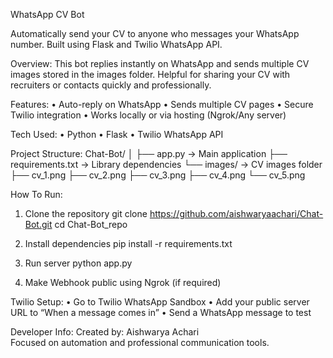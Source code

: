 WhatsApp CV Bot

Automatically send your CV to anyone who messages your WhatsApp number. 
Built using Flask and Twilio WhatsApp API.

Overview:
This bot replies instantly on WhatsApp and sends multiple CV images stored in the images folder. 
Helpful for sharing your CV with recruiters or contacts quickly and professionally.

Features:
• Auto-reply on WhatsApp
• Sends multiple CV pages
• Secure Twilio integration
• Works locally or via hosting (Ngrok/Any server)

Tech Used:
• Python
• Flask
• Twilio WhatsApp API

Project Structure:
Chat-Bot/
│
├── app.py                 → Main application
├── requirements.txt       → Library dependencies
└── images/                → CV images folder
    ├── cv_1.png
    ├── cv_2.png
    ├── cv_3.png
    ├── cv_4.png
    └── cv_5.png

How To Run:
1. Clone the repository
   git clone https://github.com/aishwaryaachari/Chat-Bot.git
   cd Chat-Bot_repo

2. Install dependencies
   pip install -r requirements.txt

3. Run server
   python app.py

4. Make Webhook public using Ngrok (if required)

Twilio Setup:
• Go to Twilio WhatsApp Sandbox
• Add your public server URL to
  “When a message comes in”
• Send a WhatsApp message to test 

Developer Info:
Created by: Aishwarya Achari  
Focused on automation and professional communication tools.
